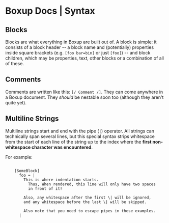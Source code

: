 # Boxup Docs | Syntax
## Blocks
Blocks are what everything in Boxup are built out of. A block is simple: it consists of a block header -- a block name and (potentially) properties inside square brackets (e.g. `[foo bar=bin]` or just `[foo]`) -- and block children, which may be properties, text, other blocks or a combination of all of these.

## Comments
Comments are written like this: `[/ Comment /]`. They can come anywhere in a Boxup document. They _should_ be nestable soon too (although they aren't quite yet). 

## Multiline Strings
Multiline strings start and end with the pipe (`|`) operator. All strings can technically span several lines, but this special syntax strips whitespace from the start of each line of the string up to the index where the **first non-whitespace character was encountered**.

For example:

```boxup

    [SomeBlock]
      foo = |
        This is where indentation starts.
          Thus, When rendered, this line will only have two spaces
          in front of it!
        
        Also, any whitespace after the first \| will be ignored,
        and any whitespace before the last \| will be skipped.

        Also note that you need to escape pipes in these examples.
      |
  
```